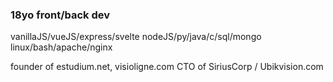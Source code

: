 ### 18yo front/back dev

vanillaJS/vueJS/express/svelte
nodeJS/py/java/c/sql/mongo
linux/bash/apache/nginx

founder of estudium.net, visioligne.com
CTO of SiriusCorp / Ubikvision.com
